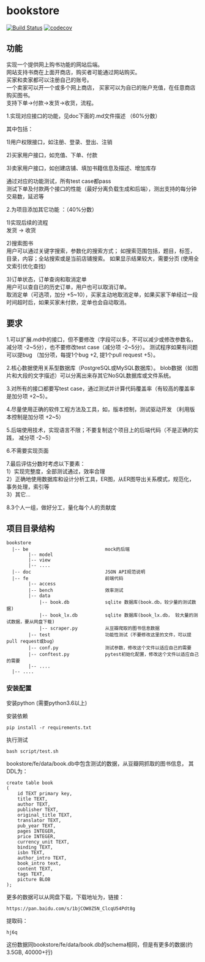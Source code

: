 # bookstore
[![Build Status](https://travis-ci.com/DaSE-DBMS/bookstore.svg?branch=master)](https://travis-ci.com/DaSE-DBMS/bookstore)
[![codecov](https://codecov.io/gh/DaSE-DBMS/bookstore/branch/master/graph/badge.svg)](https://codecov.io/gh/DaSE-DBMS/bookstore)

## 功能
实现一个提供网上购书功能的网站后端。<br>
网站支持书商在上面开商店，购买者可能通过网站购买。<br>
买家和卖家都可以注册自己的账号。<br>
一个卖家可以开一个或多个网上商店，
买家可以为自已的账户充值，在任意商店购买图书。<br>
支持下单->付款->发货->收货，流程。<br>

1.实现对应接口的功能，见doc下面的.md文件描述 （60%分数）<br>

其中包括：

1)用户权限接口，如注册、登录、登出、注销<br>

2)买家用户接口，如充值、下单、付款<br>

3)卖家用户接口，如创建店铺、填加书籍信息及描述、增加库存<br>

通过对应的功能测试，所有test case都pass <br>
测试下单及付款两个接口的性能（最好分离负载生成和后端），测出支持的每分钟交易数，延迟等 <br>

2.为项目添加其它功能 ：（40%分数）<br>

1)实现后续的流程 <br>
发货 -> 收货

2)搜索图书 <br>
用户可以通过关键字搜索，参数化的搜索方式；
如搜索范围包括，题目，标签，目录，内容；全站搜索或是当前店铺搜索。
如果显示结果较大，需要分页
(使用全文索引优化查找)

3)订单状态，订单查询和取消定单<br>
用户可以查自已的历史订单，用户也可以取消订单。<br>
取消定单（可选项，加分 +5~10），买家主动地取消定单，如果买家下单经过一段时间超时后，如果买家未付款，定单也会自动取消。 <br>

## 要求
1.可以扩展.md中的接口，但不要修改（字段可以多，不可以减少或修改参数名，减分项 -2\~5分），也不要修改test case（减分项 -2\~5分）。
测试程序如果有问题可以提bug （加分项，每提1个bug +2, 提1个pull request +5）。<br>

2.核心数据使用关系型数据库（PostgreSQL或MySQL数据库）。
blob数据（如图片和大段的文字描述）可以分离出来存其它NoSQL数据库或文件系统。 <br>

3.对所有的接口都要写test case，通过测试并计算代码覆盖率（有较高的覆盖率是加分项 +2~5）。 <br>

4.尽量使用正确的软件工程方法及工具，如，版本控制，测试驱动开发 （利用版本控制是加分项 +2~5）<br>

5.后端使用技术，实现语言不限；不要复制这个项目上的后端代码（不是正确的实践， 减分项 -2~5）<br>

6.不需要实现页面 <br>

7.最后评估分数时考虑以下要素：<br>
1）实现完整度，全部测试通过，效率合理 <br>
2）正确地使用数据库和设计分析工具，ER图，从ER图导出关系模式，规范化，事务处理，索引等 <br>
3）其它... <br>

8.3个人一组，做好分工，量化每个人的贡献度

## 项目目录结构
```
bookstore
  |-- be                            mock的后端
        |-- model
        |-- view
        |-- ....
  |-- doc                           JSON API规范说明
  |-- fe                            前端代码
        |-- access
        |-- bench                   效率测试
        |-- data                    
            |-- book.db             sqlite 数据库(book.db，较少量的测试数据)
            |-- book_lx.db          sqlite 数据库(book_lx.db， 较大量的测试数据，要从网盘下载)
            |-- scraper.py          从豆瓣爬取的图书信息数据
        |-- test                    功能性测试（不要修改这里的文件，可以提pull request或bug）
        |-- conf.py                 测试参数，修改这个文件以适应自己的需要
        |-- conftest.py             pytest初始化配置，修改这个文件以适应自己的需要
        |-- ....
  |-- ....
```

### 安装配置
安装python (需要python3.6以上) 

安装依赖

    pip install -r requirements.txt


执行测试
    
    bash script/test.sh

 
 bookstore/fe/data/book.db中包含测试的数据，从豆瓣网抓取的图书信息，
 其DDL为：
 
    create table book
    (
        id TEXT primary key,
        title TEXT,
        author TEXT,
        publisher TEXT,
        original_title TEXT,
        translator TEXT,
        pub_year TEXT,
        pages INTEGER,
        price INTEGER,
        currency_unit TEXT,
        binding TEXT,
        isbn TEXT,
        author_intro TEXT,
        book_intro text,
        content TEXT,
        tags TEXT,
        picture BLOB
    );

   
更多的数据可以从网盘下载，下载地址为，链接：

    https://pan.baidu.com/s/1bjCOW8Z5N_ClcqU54Pdt8g

提取码：

    hj6q
    
这份数据同bookstore/fe/data/book.db的schema相同，但是有更多的数据(约3.5GB, 40000+行)




